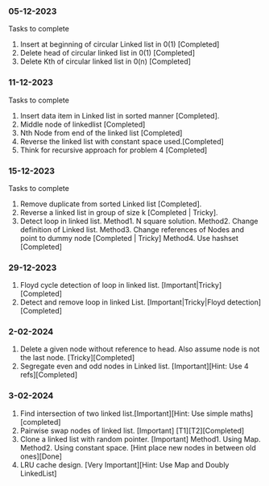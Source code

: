 ### 05-12-2023
Tasks to complete
1. Insert at beginning of circular Linked list in 0(1) [Completed]
2. Delete head of circular linked list in 0(1) [Completed]
3. Delete Kth of circular linked list in 0(n) [Completed]

### 11-12-2023
Tasks to complete

1. Insert data item in Linked list in sorted manner [Completed].
2. Middle node of linkedlist [Completed]
3. Nth Node from end of the linked list [Completed]
4. Reverse the linked list with constant space used.[Completed]
5. Think for recursive approach for problem 4 [Completed]

### 15-12-2023
Tasks to complete

1. Remove duplicate from sorted Linked list [Completed].
2. Reverse a linked list in group of size k [Completed | Tricky].
3. Detect loop in linked list.
     Method1. N square solution.
     Method2. Change definition of Linked list.
     Method3. Change references of Nodes and point to dummy node [Completed | Tricky]
     Method4. Use hashset [Completed]

### 29-12-2023
1. Floyd cycle detection of loop in linked list. [Important|Tricky] [Completed]
2. Detect and remove loop in linked List. [Important|Tricky|Floyd detection] [Completed]

### 2-02-2024
1. Delete a given node without reference to head. Also assume node is not the last node. [Tricky][Completed]
2. Segregate even and odd nodes in Linked list. [Important][Hint: Use 4 refs][Completed]

### 3-02-2024
1. Find intersection of two linked list.[Important][Hint: Use simple maths][completed]
2. Pairwise swap nodes of linked list. [Important] [T1][T2][Completed]
3. Clone a linked list with random pointer. [Important]
     Method1. Using Map.
     Method2. Using constant space. [Hint place new nodes in between old ones][Done]
4. LRU cache design. [Very Important][Hint: Use Map and Doubly LinkedList]